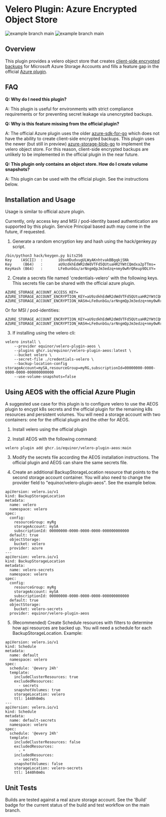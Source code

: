 # Velero Plugin: Azure Encrypted Object Store
![example branch main](https://github.com/equinor/velero-plugin-aeos/actions/workflows/build.yml/badge.svg)
![example branch main](https://github.com/equinor/velero-plugin-aeos/actions/workflows/docker-publish.yml/badge.svg)

## Overview
This plugin provides a velero object store that creates [client-side encrypted backups](https://docs.microsoft.com/en-us/azure/storage/common/storage-client-side-encryption?toc=%2Fazure%2Fstorage%2Fblobs%2Ftoc.json&tabs=dotnet) for Microsoft Azure Storage Accounts and fills a feature gap in the official [Azure plugin](https://github.com/vmware-tanzu/velero-plugin-for-microsoft-azure).

## FAQ
**Q: Why do I need this plugin?**

A: This plugin is useful for environments with strict compliance requirements or for preventing secret leakage via unencrypted backups.

**Q: Why is this feature missing from the official plugin?**

A: The official Azure plugin uses the older [azure-sdk-for-go](https://github.com/Azure/azure-sdk-for-go) which does not have the ability to create client-side encrypted backups. This plugin uses the newer (but still in preview) [azure-storage-blob-go](https://github.com/Azure/azure-storage-blob-go) to implement the velero object store. For this reason, client-side encrypted backups are unlikely to be implemented in the official plugin in the near future.

**Q: This plugin only contains an object store. How do I create volume snapshots?**

A: This plugin can be used with the official plugin. See the instructions below.

## Installation and Usage
Usage is similar to official azure plugin.

Currently, only access key and MSI / pod-identity based authentication are supported by this plugin. Service Principal based auth may come in the future, if requested.

1. Generate a random encryption key and hash using the hack/genkey.py script.
```
/bin/python3 hack/keygen.py bits256
Key    (ASCII)  :       iOsvHDudvugULWyAKnhtvakBBgqkjSNk
Key     (B64)   :       aU9zdkhEdWR2dWdVTFd5QUtuaHR2YWtCQmdxa2pTTms=
KeyHash (B64)   :       LFe0unbGu/arNngmQpJm3edzq+nmy0wRrQReup9DLVY=
```

2. Create a secrets file named 'credentials-velero' with the following keys. This secrets file can be shared with the official azure plugin.
```
AZURE_STORAGE_ACCOUNT_ACCESS_KEY=
AZURE_STORAGE_ACCOUNT_ENCRYPTION_KEY=aU9zdkhEdWR2dWdVTFd5QUtuaHR2YWtCQmdxa2pTTms
AZURE_STORAGE_ACCOUNT_ENCRYPTION_HASH=LFe0unbGu/arNngmQpJm3edzq+nmy0wRrQReup9DLVY=
```

Or for MSI / pod-identities:
```
AZURE_STORAGE_ACCOUNT_ENCRYPTION_KEY=aU9zdkhEdWR2dWdVTFd5QUtuaHR2YWtCQmdxa2pTTms
AZURE_STORAGE_ACCOUNT_ENCRYPTION_HASH=LFe0unbGu/arNngmQpJm3edzq+nmy0wRrQReup9DLVY=
```

3. If installing using the velero cli:
```
velero install \
    --provider equinor/velero-plugin-aeos \
    --plugins ghcr.io/equinor/velero-plugin-aeos:latest \
    --bucket velero \
    --secret-file ./credentials-velero \
    --backup-location-config storageAccount=mySA,resourceGroup=myRG,subscriptionId=00000000-0000-0000-0000-000000000000
    --use-volume-snapshots=false
```
## Using AEOS with the official Azure Plugin
A suggested use case for this plugin is to configure velero to use the AEOS plugin to encypt k8s secrets and the official plugin for the remaining k8s resources and persistent volumes. You will need a storage account with two containers: one for the official plugin and the other for AEOS.

1. Install velero using the official plugin

2. Install AEOS with the following command:
```
velero plugin add ghcr.io/equinor/velero-plugin-aeos:main
```

3. Modify the secrets file according the AEOS installation instructions. The official plugin and AEOS can share the same secrets file.

4. Create an additional BackupStorageLocation resource that points to the second storage account container. You will also need to change the provider field to "equinor/velero-plugin-aeos". See the example below.
```
apiVersion: velero.io/v1
kind: BackupStorageLocation
metadata:
  name: velero
  namespace: velero
spec:
  config:
    resourceGroup: myRg
    storageAccount: mySA
    subscriptionId: 00000000-0000-0000-0000-000000000000
  default: true
  objectStorage:
    bucket: velero
  provider: azure
---
apiVersion: velero.io/v1
kind: BackupStorageLocation
metadata:
  name: velero-secrets
  namespace: velero
spec:
  config:
    resourceGroup: myRg
    storageAccount: mySA
    subscriptionId: 00000000-0000-0000-0000-000000000000
  default: true
  objectStorage:
    bucket: velero-secrets
  provider: equinor/velero-plugin-aeos
```

5. (Recommended) Create Schedule resources with filters to determine how api resources are backed up. You will need a schedule for each BackupStorageLocation. Example:
```
apiVersion: velero.io/v1
kind: Schedule
metadata:
  name: default
  namespace: velero
spec:
  schedule: '@every 24h'
  template:
    includeClusterResources: true
    excludedResources:
      - secrets
    snapshotVolumes: true
    storageLocation: velero
    ttl: 1440h0m0s
---
apiVersion: velero.io/v1
kind: Schedule
metadata:
  name: default-secrets
  namespace: velero
spec:
  schedule: '@every 24h'
  template:
    includeClusterResources: false
    excludedResources:
      - *
    includedResources:
      - secrets
    snapshotVolumes: false
    storageLocation: velero-secrets
    ttl: 1440h0m0s
```
## Unit Tests
Builds are tested against a real azure storage account. See the 'Build' badge for the current status of the build and test workflow on the main branch.

